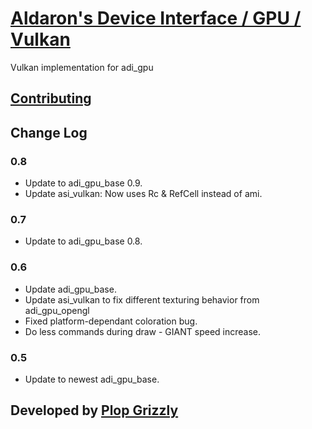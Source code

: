 # [Aldaron's Device Interface / GPU / Vulkan](https://crates.io/crates/adi_gpu_vulkan)
Vulkan implementation for adi_gpu

## [Contributing](http://plopgrizzly.com/contributing/en#contributing)

## Change Log
### 0.8
* Update to adi\_gpu\_base 0.9.
* Update asi\_vulkan: Now uses Rc & RefCell instead of ami.

### 0.7
* Update to adi\_gpu\_base 0.8.

### 0.6
* Update adi\_gpu\_base.
* Update asi\_vulkan to fix different texturing behavior from adi\_gpu\_opengl
* Fixed platform-dependant coloration bug.
* Do less commands during draw - GIANT speed increase.

### 0.5
* Update to newest adi\_gpu\_base.

## Developed by [Plop Grizzly](http://plopgrizzly.com)
